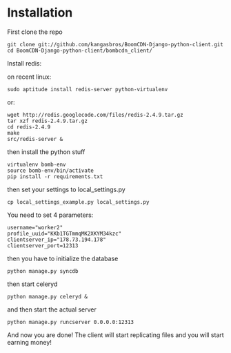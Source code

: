 # Installation

First clone the repo

	git clone git://github.com/kangasbros/BoomCDN-Django-python-client.git
	cd BoomCDN-Django-python-client/bombcdn_client/

Install redis:

on recent linux:

	sudo aptitude install redis-server python-virtualenv

or:

	wget http://redis.googlecode.com/files/redis-2.4.9.tar.gz
	tar xzf redis-2.4.9.tar.gz
	cd redis-2.4.9
	make
	src/redis-server &

then install the python stuff

	virtualenv bomb-env
	source bomb-env/bin/activate
	pip install -r requirements.txt

then set your settings to local_settings.py

	cp local_settings_example.py local_settings.py

You need to set 4 parameters:

	username="worker2"
	profile_uuid="KKb1TGTmmqMK2XKYM34kzc"
	clientserver_ip="178.73.194.178"
	clientserver_port=12313

then you have to initialize the database

	python manage.py syncdb

then start celeryd

	python manage.py celeryd &

and then start the actual server

	python manage.py runcserver 0.0.0.0:12313

And now you are done! The client will start replicating files and you will start earning money!

